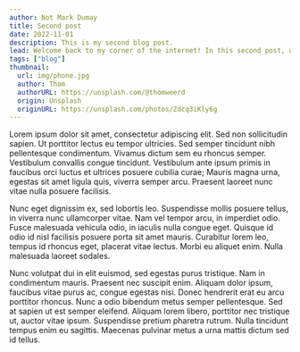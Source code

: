 ```yaml
---
author: Not Mark Dumay
title: Second post
date: 2022-11-01
description: This is my second blog post.
lead: Welcome back to my corner of the internet! In this second post, we're diving into the fascinating world of digital minimalism. If you've ever felt overwhelmed by the constant barrage of notifications, emails, and social media updates, this is the post for you. We'll explore practical strategies for decluttering your digital life, reclaiming your time, and finding a balance between staying connected and staying sane. Ready to take control of your digital space? Let's get started!
tags: ["blog"]
thumbnail:
  url: img/phone.jpg
  author: Thom
  authorURL: https://unsplash.com/@thomweerd
  origin: Unsplash
  originURL: https://unsplash.com/photos/Zdcq3iKly6g
---
```

Lorem ipsum dolor sit amet, consectetur adipiscing elit. Sed non sollicitudin sapien. Ut porttitor lectus eu tempor ultricies. Sed semper tincidunt nibh pellentesque condimentum. Vivamus dictum sem eu rhoncus semper. Vestibulum convallis congue tincidunt. Vestibulum ante ipsum primis in faucibus orci luctus et ultrices posuere cubilia curae; Mauris magna urna, egestas sit amet ligula quis, viverra semper arcu. Praesent laoreet nunc vitae nulla posuere facilisis.

Nunc eget dignissim ex, sed lobortis leo. Suspendisse mollis posuere tellus, in viverra nunc ullamcorper vitae. Nam vel tempor arcu, in imperdiet odio. Fusce malesuada vehicula odio, in iaculis nulla congue eget. Quisque id odio id nisl facilisis posuere porta sit amet mauris. Curabitur lorem leo, tempus id rhoncus eget, placerat vitae lectus. Morbi eu aliquet enim. Nulla malesuada laoreet sodales.

Nunc volutpat dui in elit euismod, sed egestas purus tristique. Nam in condimentum mauris. Praesent nec suscipit enim. Aliquam dolor ipsum, faucibus vitae purus ac, congue egestas nisi. Donec hendrerit erat eu arcu porttitor rhoncus. Nunc a odio bibendum metus semper pellentesque. Sed at sapien ut est semper eleifend. Aliquam lorem libero, porttitor nec tristique ut, auctor vitae ipsum. Suspendisse pretium pharetra rutrum. Nulla tincidunt tempus enim eu sagittis. Maecenas pulvinar metus a urna mattis dictum sed id tellus.
